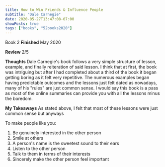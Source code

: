 ```yaml
---
title: How to Win Friends & Influence People
subtitle: "Dale Carnegie"
date: 2020-05-27T13:47:08-07:00
showPosts: true
tags: ["books", "52books2020"]
---
```

Book 2
**Finished** May 2020

**Review** 2/5

**Thoughts**
Dale Carnegie's book follows a very simple structure of lesson, example, and finally reiteration of said lesson. I think that at first, the book was intriguing but after I had completed about a third of the book it began getting boring as it felt very repetitive. The numerous examples began having predictable outcomes and the lessons just felt dated as nowadays, many of his "rules" are just common sense. I would say this book is a pass as most of the online summaries can provide you with all the lessons minus the boredom.

**My Takeaways**
As stated above, I felt that most of these lessons were just common sense but anyways

To make people like you:
1. Be genuinely interested in the other person
2. Smile at others
3. A person's name is the sweetest sound to their ears
4. Listen to the other person
5. Talk to them in terms of their interests
6. Sincerely make the other person feel important
